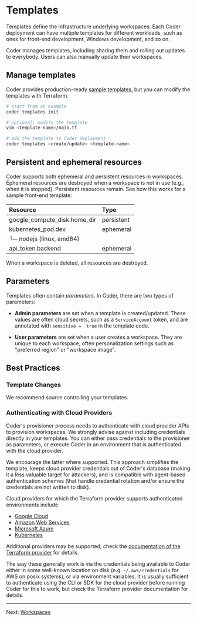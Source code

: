 # Templates

Templates define the infrastructure underlying workspaces. Each Coder deployment
can have multiple templates for different workloads, such as ones for front-end
development, Windows development, and so on.

Coder manages templates, including sharing them and rolling out updates
to everybody. Users can also manually update their workspaces.

## Manage templates

Coder provides production-ready [sample templates](https://github.com/coder/coder/tree/main/examples/templates),
but you can modify the templates with Terraform.

```sh
# start from an example
coder templates init

# optional: modify the template
vim <template-name>/main.tf

# add the template to Coder deployment
coder templates <create/update> <template-name>
```

## Persistent and ephemeral resources

Coder supports both ephemeral and persistent resources in workspaces. Ephemeral
resources are destroyed when a workspace is not in use (e.g., when it is
stopped). Persistent resources remain. See how this works for a sample front-end
template:

| Resource                     | Type       |
| :--------------------------- | :--------- |
| google_compute_disk.home_dir | persistent |
| kubernetes_pod.dev           | ephemeral  |
| └─ nodejs (linux, amd64)     |            |
| api_token.backend            | ephemeral  |

When a workspace is deleted, all resources are destroyed.

## Parameters

Templates often contain *parameters*. In Coder, there are two types of parameters:

- **Admin parameters** are set when a template is created/updated. These values
  are often cloud secrets, such as a `ServiceAccount` token, and are annotated
  with `sensitive =  true` in the template code.

- **User parameters** are set when a user creates a workspace. They are unique to
each workspace, often personalization settings such as "preferred
region" or "workspace image".


## Best Practices

### Template Changes

We recommend source controlling your templates.

### Authenticating with Cloud Providers

Coder's provisioner process needs to authenticate with cloud provider APIs to provision
workspaces. We strongly advise against including credentials directly in your templates. You
can either pass credentials to the provisioner as parameters, or execute Coder
in an environment that is authenticated with the cloud provider.

We encourage the latter where supported.  This approach simplifies the template, keeps cloud
provider credentials out of Coder's database (making it a less valuable target for attackers),
and is compatible with agent-based authentication schemes (that handle credential rotation
and/or ensure the credentials are not written to disk).

Cloud providers for which the Terraform provider supports authenticated environments include

 * [Google Cloud](https://registry.terraform.io/providers/hashicorp/google/latest/docs)
 * [Amazon Web Services](https://registry.terraform.io/providers/hashicorp/aws/latest/docs)
 * [Microsoft Azure](https://registry.terraform.io/providers/hashicorp/azurerm/latest/docs)
 * [Kubernetes](https://registry.terraform.io/providers/hashicorp/kubernetes/latest/docs)

Additional providers may be supported; check the
[documentation of the Terraform provider](https://registry.terraform.io/browse/providers) for
details.

The way these generally work is via the credentials being available to Coder either in some
well-known location on disk (e.g. `~/.aws/credentials` for AWS on posix systems), or via
environment variables.  It is usually sufficient to authenticate using the CLI or SDK for the
cloud provider before running Coder for this to work, but check the Terraform provider
documentation for details.

---

Next: [Workspaces](./workspaces.md)
